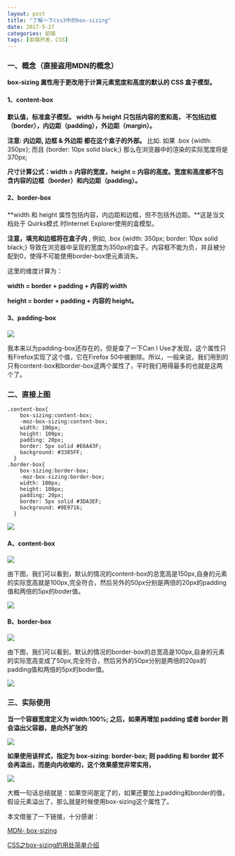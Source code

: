 ```yaml
---
layout: post
title: "了解一下css3中的box-sizing"
date: 2017-5-27
categories: 前端
tags: [前端开发，CSS]
---
```




<!-- more -->

### 一、概念（直接盗用MDN的概念）

**box-sizing 属性用于更改用于计算元素宽度和高度的默认的 CSS 盒子模型。**

#### 1、content-box

**默认值，标准盒子模型。 width 与 height 只包括内容的宽和高， 不包括边框（border），内边距（padding），外边距（margin）。**

**注意: 内边距, 边框 & 外边距 都在这个盒子的外部。** 比如. 如果 .box {width: 350px}; 而且 {border: 10px solid black;} 那么在浏览器中的渲染的实际宽度将是370px;

**尺寸计算公式：width = 内容的宽度，height = 内容的高度。宽度和高度都不包含内容的边框（border）和内边距（padding）。**

#### 2、border-box

**width 和 height 属性包括内容，内边距和边框，但不包括外边距。**这是当文档处于 Quirks模式 时Internet Explorer使用的盒模型。

**注意，填充和边框将在盒子内** , 例如, .box {width: 350px; border: 10px solid black;} 导致在浏览器中呈现的宽度为350px的盒子。内容框不能为负，并且被分配到0，使得不可能使用border-box使元素消失。

这里的维度计算为：

**width = border + padding + 内容的 width**

**height = border + padding + 内容的 height。**

#### 3、padding-box

![](http://oq2sjn05e.bkt.clouddn.com/2017-5-27-FEW-css3%20box-sizing-1.png)

我本来以为padding-box还存在的，但是查了一下Can I Use才发现，这个属性只有Firefox实现了这个值，它在Firefox 50中被删除。所以，一般来说，我们用到的只有content-box和border-box这两个属性了，平时我们用得最多的也就是这两个了。

### 二、直接上图

	.content-box{
        box-sizing:content-box;
        -moz-box-sizing:content-box;
        width: 100px;
        height: 100px;
        padding: 20px;
        border: 5px solid #E6A43F;
        background: #3385FF;
      }
    .border-box{
        box-sizing:border-box;
        -moz-box-sizing:border-box;
        width: 100px;
        height: 100px;
        padding: 20px;
        border: 5px solid #3DA3EF;
        background: #0E9716;
      }

![](http://oq2sjn05e.bkt.clouddn.com/2017-5-27-FEW-css3%20box-sizing-2.png)

#### A、content-box

![](http://oq2sjn05e.bkt.clouddn.com/2017-5-27-FEW-css3%20box-sizing-3.png)

由下图，我们可以看到，默认的情况的content-box的总宽高是150px,自身的元素的实际宽高就是100px,完全符合，然后另外的50px分别是两倍的20px的padding值和两倍的5px的boder值。

![](http://oq2sjn05e.bkt.clouddn.com/2017-5-27-FEW-css3%20box-sizing-5.png)


#### B、border-box

![](http://oq2sjn05e.bkt.clouddn.com/2017-5-27-FEW-css3%20box-sizing-4.png)

由下图，我们可以看到，默认的情况的border-box的总宽高是100px,自身的元素的实际宽高变成了50px,完全符合，然后另外的50px分别是两倍的20px的padding值和两倍的5px的boder值。

![](http://oq2sjn05e.bkt.clouddn.com/2017-5-27-FEW-css3%20box-sizing-6.png)

### 三、实际使用

**当一个容器宽度定义为 width:100%;  之后，如果再增加 padding 或者 border 则会溢出父容器，是向外扩张的**

![](http://oq2sjn05e.bkt.clouddn.com/2017-5-27-FEW-css3%20box-sizing-7.jpg)

**如果使用该样式，指定为 box-sizing: border-box; 则 padding 和 border 就不会再溢出，而是向内收缩的，这个效果感觉非常实用，**

![](http://oq2sjn05e.bkt.clouddn.com/2017-5-27-FEW-css3%20box-sizing-8.jpg)


大概一句话总结就是：如果空间是定了的，如果还要加上padding和border的值，假设元素溢出了，那么就是时候使用box-sizing这个属性了。


本文借鉴了一下链接，十分感谢：

<a href="https://developer.mozilla.org/zh-CN/docs/Web/CSS/box-sizing">MDN- box-sizing</a>


<a href="http://blog.csdn.net/zhouzme/article/details/38621155">CSS之box-sizing的用处简单介绍</a>
